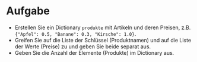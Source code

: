 # Aufgabe 

- Erstellen Sie ein Dictionary `produkte` mit Artikeln und deren Preisen, z.B. `{"Apfel": 0.5, "Banane": 0.3, "Kirsche": 1.0}`.
- Greifen Sie auf die Liste der Schlüssel (Produktnamen) und auf die Liste der Werte (Preise) zu und geben Sie beide separat aus.
- Geben Sie die Anzahl der Elemente (Produkte) im Dictionary aus.